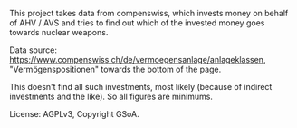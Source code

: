 This project takes data from compenswiss, which invests money on behalf of AHV / AVS and tries to find out which of the invested money goes towards nuclear weapons.

Data source: https://www.compenswiss.ch/de/vermoegensanlage/anlageklassen, "Vermögenspositionen" towards the bottom of the page.

This doesn't find all such investments, most likely (because of indirect investments and the like). So all figures are minimums.

License: AGPLv3, Copyright GSoA.
